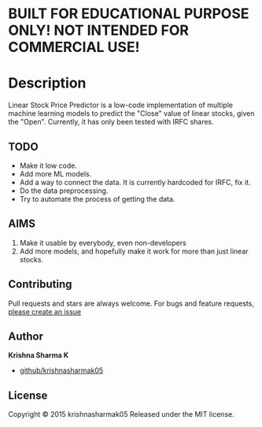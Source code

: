 #  BUILT FOR EDUCATIONAL PURPOSE ONLY! NOT INTENDED FOR COMMERCIAL USE!

# Description

Linear Stock Price Predictor is a low-code implementation of multiple machine learning models to predict the "Close" value of linear stocks, given the "Open".
Currently, it has only been tested with IRFC shares.

## TODO
+ Make it low code.
+ Add more ML models.
+ Add a way to connect the data. It is currently hardcoded for IRFC, fix it.
+ Do the data preprocessing.
+ Try to automate the process of getting the data.   

## AIMS

1. Make it usable by everybody, even non-developers
2. Add more models, and hopefully make it work for more than just linear stocks.



## Contributing

Pull requests and stars are always welcome. For bugs and feature requests, [please create an issue](https://github.com/krishnasharmak05/Linear-Stock-Price-Predictor/issues/new)

## Author

**Krishna Sharma K**

+ [github/krishnasharmak05](https://github.com/krishnasharmak05)


## License
Copyright © 2015 krishnasharmak05
Released under the MIT license.